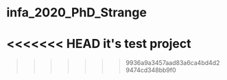 # infa_2020_PhD_Strange
<<<<<<< HEAD
it\'s test project
=======
>>>>>>> 9936a9a3457aad83a6ca4bd4d29474cd348bb9f0
